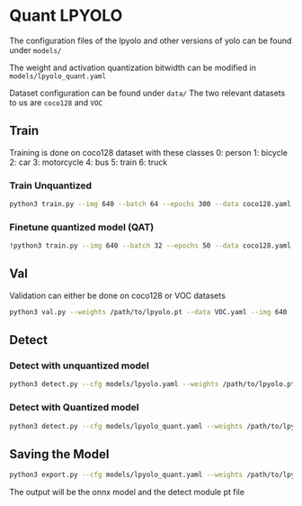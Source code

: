 # Quant LPYOLO

The configuration files of the lpyolo and other versions of yolo can be found under `models/` 

The weight and activation quantization bitwidth can be modified in `models/lpyolo_quant.yaml`

Dataset configuration can be found under `data/`
The two relevant datasets to us are `coco128` and `VOC`


## Train

Training is done on coco128 dataset with these classes
0: person
1: bicycle
2: car
3: motorcycle
4: bus
5: train
6: truck

### Train Unquantized

```sh
python3 train.py --img 640 --batch 64 --epochs 300 --data coco128.yaml --weights '' --cache --cfg models/lpyolo.yaml --classes 7
```

### Finetune quantized model (QAT)
```sh
!python3 train.py --img 640 --batch 32 --epochs 50 --data coco128.yaml --weights /path/to/lpyolo.pt --cache --cfg models/lpyolo_quant.yaml --classes 7
```

## Val

Validation can either be done on coco128 or VOC datasets

```sh
python3 val.py --weights /path/to/lpyolo.pt --data VOC.yaml --img 640 --half
```

## Detect

### Detect with unquantized model
```sh
python3 detect.py --cfg models/lpyolo.yaml --weights /path/to/lpyolo.pt --img 640 --conf 0.25 --source /path/to/image
```
### Detect with Quantized model
```sh
python3 detect.py --cfg models/lpyolo_quant.yaml --weights /path/to/lpyolo_quant.pt --img 640 --conf 0.25 --source /path/to/image
```

## Saving the Model

```sh
python3 export.py --cfg models/lpyolo_quant.yaml --weights /path/to/lpyolo_quant.pt --classes 7 --output_path /to/output_path
```

The output will be the onnx model and the detect module pt file
